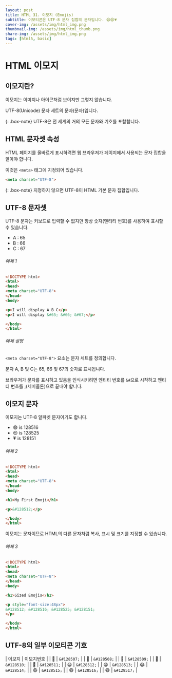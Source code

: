 ```yaml
---
layout: post
title: HTML 31. 이모지 (Emojis)
subtitle: 이모티콘은 UTF-8 문자 집합의 문자입니다. 😄😍💗
cover-img: /assets/img/html_img.png
thumbnail-img: /assets/img/html_thumb.png
share-img: /assets/img/html_img.png
tags: [html5, basic]
---
```


# HTML 이모지

## 이모지란?

이모지는 이미지나 아이콘처럼 보이지만 그렇지 않습니다.

UTF-8(Unicode) 문자 세트의 문자(문자)입니다.

{: .box-note}
UTF-8은 전 세계의 거의 모든 문자와 기호를 포함합니다.

## HTML 문자셋 속성

HTML 페이지를 올바르게 표시하려면 웹 브라우저가 페이지에서 사용되는 문자 집합을 알아야 합니다.

이것은 ```<meta>``` 태그에 지정되어 있습니다.

```html
<meta charset="UTF-8">
```

{: .box-note}
지정하지 않으면 UTF-8이 HTML 기본 문자 집합입니다.

## UTF-8 문자셋

UTF-8 문자는 키보드로 입력할 수 없지만 항상 숫자(엔티티 번호)를 사용하여 표시할 수 있습니다.

+ A : 65
+ B : 66
+ C : 67

###### 예제 1

```html
<!DOCTYPE html>
<html>
<head>
<meta charset="UTF-8">
</head>
<body>

<p>I will display A B C</p>
<p>I will display &#65; &#66; &#67;</p>

</body>
</html>
```

###### 예제 설명

```<meta charset="UTF-8">``` 요소는 문자 세트를 정의합니다.

문자 A, B 및 C는 65, 66 및 67의 숫자로 표시됩니다.

브라우저가 문자를 표시하고 있음을 인식시키려면 엔티티 번호를 ```&#```으로 시작하고 엔티티 번호를 ;(세미콜론)으로 끝내야 합니다.

## 이모지 문자

이모지는 UTF-8 알파벳 문자이기도 합니다.

+ 😄 is 128516
+ 😍 is 128525
+ 💗 is 128151

###### 예제 2

```html
<!DOCTYPE html>
<html>
<head>
<meta charset="UTF-8">
</head>
<body>

<h1>My First Emoji</h1>

<p>&#128512;</p>

</body>
</html>
```

이모지는 문자이므로 HTML의 다른 문자처럼 복사, 표시 및 크기를 지정할 수 있습니다.

###### 예제 3

```html
<!DOCTYPE html>
<html>
<head>
<meta charset="UTF-8">
</head>
<body>

<h1>Sized Emojis</h1>

<p style="font-size:48px">
&#128512; &#128516; &#128525; &#128151;
</p>

</body>
</html>
```

## UTF-8의 일부 이모티콘 기호

| 이모지 | 이모지번호 |
| &#128507; | ```&#128507;``` |
| &#128508; | ```&#128508;``` |
| &#128509; | ```&#128509;``` |
| &#128510; | ```&#128510;``` |
| &#128511; | ```&#128511;``` |
| &#128512; | ```&#128512;``` |
| &#128513; | ```&#128513;``` |
| &#128514; | ```&#128514;``` |
| &#128515; | ```&#128515;``` |
| &#128516; | ```&#128516;``` |
| &#128517; | ```&#128517;``` |
